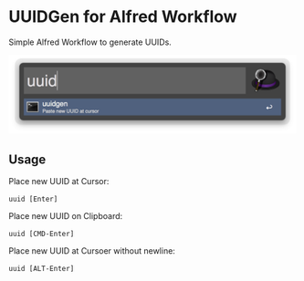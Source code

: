 # UUIDGen for Alfred Workflow

Simple Alfred Workflow to generate UUIDs.

![Screenshot][screen1]

## Usage

Place new UUID at Cursor:

	uuid [Enter]
    
Place new UUID on Clipboard:

	uuid [CMD-Enter]
	
	
Place new UUID at Cursoer without newline:

	uuid [ALT-Enter]
	
	
[screen1]:uuid.alfred.screeni.png